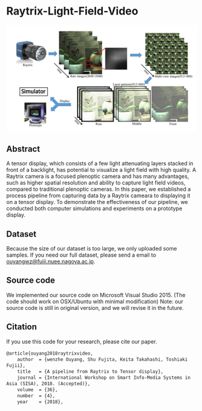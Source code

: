 # Raytrix-Light-Field-Video
<img src='https://github.com/shabiouyang/Raytrix-Light-Field-Video/blob/master/Resources/imgs/pipeline.jpg' width=720>

## Abstract
A tensor display, which consists of a few light attenuating layers stacked in front of a backlight, has potential to visualize a light field with high quality. A Raytrix camera is a focused plenoptic camera and has many advantages, such as higher spatial resolution and ability to capture light field videos, compared to traditional plenoptic cameras. In this paper, we established a process pipeline from capturing data by a Raytrix cameara to displaying it on a tensor display. To demonstrate the effectiveness of our pipeline, we conducted both computer simulations and experiments on a prototype display.

## Dataset
Because the size of our dataset is too large, we only uploaded some samples. If you need our full dataset, please send a email to ouyangwz@fujii.nuee.nagoya.ac.jp.

## Source code
We implemented our source code on Microsoft Visual Studio 2015. (The code should work on OSX/Ubuntu with minimal modification)
Note: our source code is still in original version, and we will revise it in the future.

## Citation
If you use this code for your research, please cite our paper.
```
@article{ouyang2018raytrixvideo,
    author  = {wenzhe Ouyang, Shu Fujita, Keita Takahashi, Toshiaki Fujii},
    title   = {A pipeline from Raytrix to Tensor display},
    journal = {International Workshop on Smart Info-Media Systems in Asia (SISA), 2018. (Accepted)},
    volume  = {36},
    number  = {4},
    year    = {2018},

